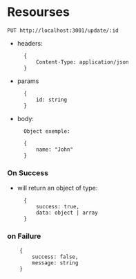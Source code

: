 # Resourses

    PUT http://localhost:3001/update/:id

- headers:
        
        {
            Content-Type: application/json
        }

- params

        {
            id: string
        }

- body:

        Object exemple:

        {
            name: "John"
        }

### On Success

- will return an object of type:

        {
            success: true,
            data: object | array
        }

### on Failure

        {
            success: false,
            message: string
        }
